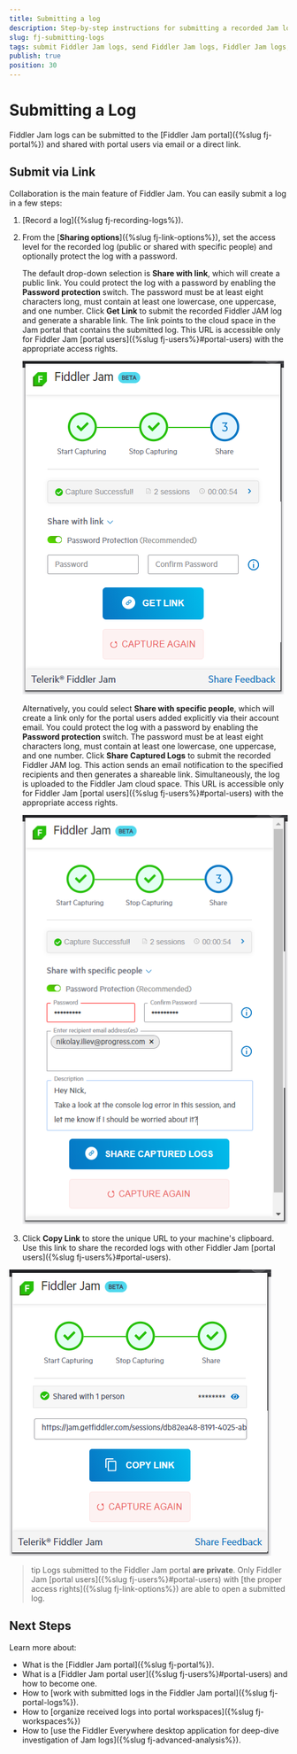 ```yaml
---
title: Submitting a log
description: Step-by-step instructions for submitting a recorded Jam log
slug: fj-submitting-logs
tags: submit Fiddler Jam logs, send Fiddler Jam logs, Fiddler Jam logs, Fiddler Jam capturing, Fiddler Jam recording,
publish: true
position: 30
---
```



# Submitting a Log

Fiddler Jam logs can be submitted to the [Fiddler Jam portal]({%slug fj-portal%}) and shared with portal users via email or a direct link.

## Submit via Link

Collaboration is the main feature of Fiddler Jam. You can easily submit a log in a few steps:

1. [Record a log]({%slug fj-recording-logs%}).

2. From the [**Sharing options**]({%slug fj-link-options%}), set the access level for the recorded log (public or shared with specific people) and optionally protect the log with a password.

   The default drop-down selection is **Share with link**, which will create a public link. You could protect the log with a password by enabling the **Password protection** switch. The password must be at least eight characters long, must contain at least one lowercase, one uppercase, and one number. Click **Get Link** to submit the recorded Fiddler JAM log and generate a sharable link. The link points to the cloud space in the Jam portal that contains the submitted log. This URL is accessible only for Fiddler Jam [portal users]({%slug fj-users%}#portal-users) with the appropriate access rights.

   ![Share with specific people option](../images/ext/ext-images/extension-link-options-password.png)
   
   Alternatively, you could select **Share with specific people**, which will create a link only for the portal users added explicitly via their account email. You could protect the log with a password by enabling the **Password protection** switch. The password must be at least eight characters long, must contain at least one lowercase, one uppercase, and one number. Click **Share Captured Logs** to submit the recorded Fiddler JAM log. This action sends an email notification to the specified recipients and then generates a shareable link. Simultaneously, the log is uploaded to the Fiddler Jam cloud space. This URL is accessible only for Fiddler Jam [portal users]({%slug fj-users%}#portal-users) with the appropriate access rights.

   ![Share with specific people option](../images/ext/ext-images/extension-link-options-sharing-via-emails-popu.png)

3. Click **Copy Link** to store the unique URL to your machine's clipboard. Use this link to share the recorded logs with other Fiddler Jam [portal users]({%slug fj-users%}#portal-users).

![Copy link screen](../images/ext/ext-images/extension-link-options-copy-link.png)

>tip Logs submitted to the Fiddler Jam portal **are private**. Only Fiddler Jam [portal users]({%slug fj-users%}#portal-users) with [the proper access rights]({%slug fj-link-options%}) are able to open a submitted log.

## Next Steps

Learn more about:

- What is the [Fiddler Jam portal]({%slug fj-portal%}).
- What is a [Fiddler Jam portal user]({%slug fj-users%}#portal-users) and how to become one.
- How to [work with submitted logs in the Fiddler Jam portal]({%slug fj-portal-logs%}).
- How to [organize received logs into portal workspaces]({%slug fj-workspaces%})
- How to [use the Fiddler Everywhere desktop application for deep-dive investigation of Jam logs]({%slug fj-advanced-analysis%}).
